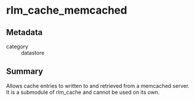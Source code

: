 # rlm_cache_memcached
## Metadata
<dl>
  <dt>category</dt><dd>datastore</dd>
</dl>

## Summary
Allows cache entries to written to and retrieved from a memcached server. It is a submodule of rlm_cache and cannot be
used on its own.
